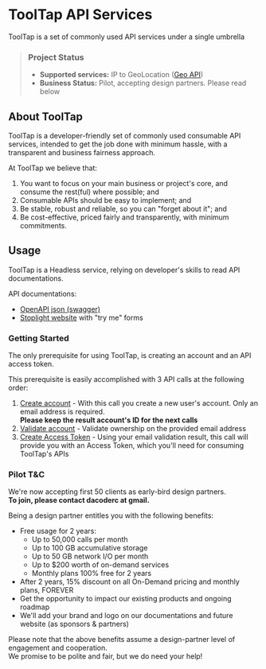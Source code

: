 # ToolTap API Services

ToolTap is a set of commonly used API services under a single umbrella

<!-- theme: info -->
> ### Project Status
> * **Supported services:** IP to GeoLocation ([Geo API](./services/geo.md))
> * **Business Status:** Pilot, accepting design partners. Please read below

## About ToolTap

ToolTap is a developer-friendly set of commonly used consumable API services, intended to get the job done with minimum hassle, with a transparent and business fairness approach.

At ToolTap we believe that:
1. You want to focus on your main business or project's core, and consume the rest(ful) where possible; and 
1. Consumable APIs should be  easy to implement; and 
1. Be stable, robust and reliable, so you can "forget about it"; and 
1. Be cost-effective, priced fairly and transparently, with minimum commitments. 

## Usage 
ToolTap is a Headless service, relying on developer's skills to read API documentations.  

API documentations: 
* [OpenAPI json (swagger)](tooltap-api.json)
* [Stoplight website](https://tooltap.stoplight.io/docs/tooltap-api-services) with "try me" forms

### Getting Started

The only prerequisite for using ToolTap, is creating an account and an API access token.

This prerequisite is easily accomplished with 3 API calls at the following order:

1. [Create account](https://tooltap.stoplight.io/docs/tooltap-api-services/f417c3f883960-create-account) - With this call you create a new user's account. Only an email address is required.  
__Please keep the result account's ID for the next calls__
1. [Validate account](https://tooltap.stoplight.io/docs/tooltap-api-services/5cbc716f2e5c9-account-validation) - Validate ownership on the provided email address
1. [Create Access Token](https://tooltap.stoplight.io/docs/tooltap-api-services/2cd1af5cc8f25-validate-access-key) - Using your email validation result, this call will provide you with an Access Token, which you'll need for consuming ToolTap's APIs

### Pilot T&C

We're now accepting first 50 clients as early-bird design partners.  
**To join, please contact dacoderc at gmail.**

Being a design partner entitles you with the following benefits:

* Free usage for 2 years:
  * Up to 50,000 calls per month
  * Up to 100 GB accumulative storage
  * Up to 50 GB network I/O per month
  * Up to $200 worth of on-demand services
  * Monthly plans 100% free for 2 years
* After 2 years, 15% discount on all On-Demand pricing and monthly plans, FOREVER
* Get the opportunity to impact our existing products and ongoing roadmap
* We'll add your brand and logo on our documentations and future website (as sponsors & partners)

Please note that the above benefits assume a design-partner level of engagement and cooperation.  
We promise to be polite and fair, but we do need your help!

